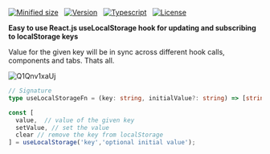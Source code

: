 [![Minified size][npm-size]][npm-url]&nbsp;&nbsp;
[![Version][npm-version]][npm-url]&nbsp;&nbsp;
[![Typescript][npm-typescript]][npm-url]&nbsp;&nbsp;
[![License][github-license]][github-license-url]&nbsp;&nbsp;

**Easy to use React.js useLocalStorage hook for updating and subscribing to localStorage keys**

Value for the given key will be in sync across different hook calls, components and tabs. Thats all.

![Q1Qnv1xaUj](https://user-images.githubusercontent.com/39832865/230778477-5480378a-5f89-451b-bafe-b4e1e34bb00f.gif)

```ts
// Signature
type useLocalStorageFn = (key: string, initialValue?: string) => [string | null, (newValue: string) => void, () => void];

const [
  value,  // value of the given key
  setValue, // set the value
  clear // remove the key from localStorage
] = useLocalStorage('key','optional initial value');
```

[npm-url]: https://www.npmjs.com/package/use-loc-storage
[npm-version]: https://img.shields.io/npm/v/use-loc-storage
[github-license]: https://img.shields.io/npm/l/use-loc-storage
[github-license-url]: https://github.com/doganhekimoglu/uselocalstorage/blob/master/LICENSE
[npm-typescript]: https://img.shields.io/npm/types/use-loc-storage
[npm-size]: https://img.shields.io/bundlephobia/min/use-loc-storage